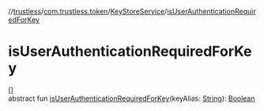//[trustless](../../../index.md)/[com.trustless.token](../index.md)/[KeyStoreService](index.md)/[isUserAuthenticationRequiredForKey](is-user-authentication-required-for-key.md)

# isUserAuthenticationRequiredForKey

[]\
abstract fun [isUserAuthenticationRequiredForKey](is-user-authentication-required-for-key.md)(keyAlias: [String](https://kotlinlang.org/api/latest/jvm/stdlib/kotlin/-string/index.html)): [Boolean](https://kotlinlang.org/api/latest/jvm/stdlib/kotlin/-boolean/index.html)
